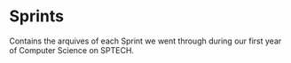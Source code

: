 # Sprints
Contains the arquives of each Sprint we went through during our first year of Computer Science on SPTECH.
